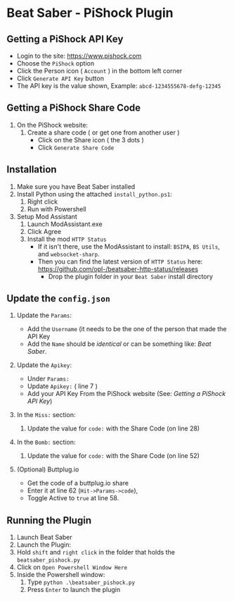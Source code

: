 # Beat Saber - PiShock Plugin

## Getting a PiShock API Key
* Login to the site: https://www.pishock.com
* Choose the `PiShock` option
* Click the Person icon ( `Account` ) in the bottom left corner
* Click `Generate API Key` button
* The API key is the value shown, Example: `abcd-1234555678-defg-12345`

## Getting a PiShock Share Code
1. On the PiShock website: 
	1. Create a share code ( or get one from another user ) 
		* Click on the Share icon ( the 3 dots )
		* Click `Generate Share Code`

## Installation
1. Make sure you have Beat Saber installed
1. Install Python using the attached `install_python.ps1`:
	1. Right click
	1. Run with Powershell
1. Setup Mod Assistant
    1. Launch ModAssistant.exe
	1. Click Agree
	1. Install the mod `HTTP Status`
		* If it isn't there, use the ModAssistant to install: `BSIPA`, `BS Utils`, and `websocket-sharp`. 
		* Then you can find the latest version of `HTTP Status` here: https://github.com/opl-/beatsaber-http-status/releases 
		  * Drop the plugin folder in your `Beat Saber` install directory

## Update the `config.json`
1. Update the `Params`:
	* Add the `Username` (it needs to be the one of the person that made the API Key
	* Add the `Name` should be _identical_ or can be something like: _Beat Saber_.

1. Update the `Apikey`:
	* Under `Params:`
	* Update `Apikey:` ( line 7 ) 
	* Add your API Key From the PiShock website (See: *Getting a PiShock API Key*)

1. In the `Miss:` section:
	1. Update the value for `code:` with the Share Code (on line 28)
1. In the `Bomb:` section:
	1. Update the value for `code:` with the Share Code (on line 52)

1. (Optional) Buttplug.io
	* Get the code of a buttplug.io share 
	* Enter it at line 62 (`Hit->Params->code`), 
	* Toggle Active to `true` at line 58.

## Running the Plugin
1. Launch Beat Saber
1. Launch the Plugin:
  1. Hold `shift` and `right click` in the folder that holds the `beatsaber_pishock.py` 
  1. Click on `Open Powershell Window Here`
1. Inside the Powershell window:
	1. Type `python .\beatsaber_pishock.py`
	1. Press `Enter` to launch the plugin

